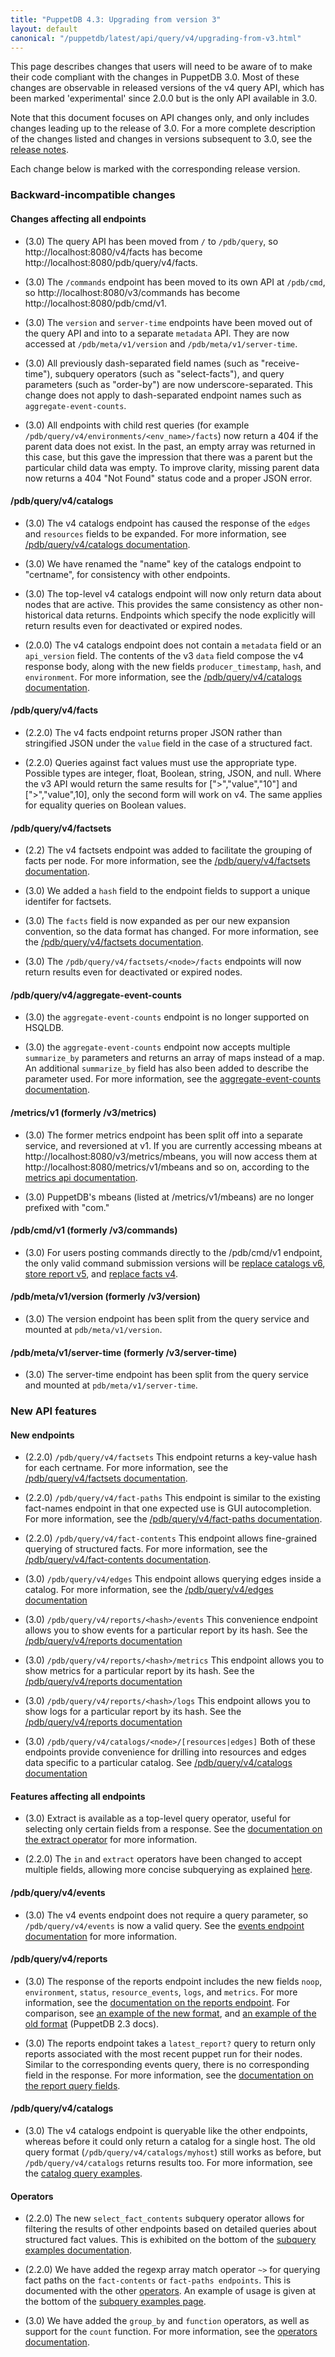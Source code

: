 ```yaml
---
title: "PuppetDB 4.3: Upgrading from version 3"
layout: default
canonical: "/puppetdb/latest/api/query/v4/upgrading-from-v3.html"
---
```


This page describes changes that users will need to be aware of
to make their code compliant with the changes in PuppetDB 3.0. Most of these
changes are observable in released versions of the v4 query API, which has been
marked 'experimental' since 2.0.0 but is the only API available in 3.0.

Note that this document focuses on API changes only, and only includes changes
leading up to the release of 3.0. For a more complete description
of the changes listed and changes in versions subsequent to 3.0, see the
[release notes]({{puppetdb}}/release_notes.html).

Each change below is marked with the corresponding release version.

### Backward-incompatible changes

#### Changes affecting all endpoints

* (3.0) The query API has been moved from `/` to `/pdb/query`, so
  http://localhost:8080/v4/facts has become
  http://localhost:8080/pdb/query/v4/facts.

* (3.0) The `/commands` endpoint has been moved to its own API at `/pdb/cmd`, so
  http://localhost:8080/v3/commands has become
  http://localhost:8080/pdb/cmd/v1.

* (3.0) The `version` and `server-time` endpoints have been moved out of the
  query API and into to a separate `metadata` API. They are now accessed at
  `/pdb/meta/v1/version` and `/pdb/meta/v1/server-time`.

* (3.0) All previously dash-separated field names (such as "receive-time"), subquery
  operators (such as "select-facts"), and query parameters (such as "order-by") are now
  underscore-separated. This change does not apply to dash-separated endpoint
  names such as `aggregate-event-counts`.

* (3.0) All endpoints with child rest queries (for example `/pdb/query/v4/environments/<env_name>/facts`)
  now return a 404 if the parent data does not exist. In the past, an empty array was returned in this case, but this gave the impression that there was a parent
  but the particular child data was empty. To improve clarity, missing parent data now returns a 404 "Not Found" status code and a proper JSON error.

#### /pdb/query/v4/catalogs

* (3.0) The v4 catalogs endpoint has caused the response of the
  `edges` and `resources` fields to be expanded. For more information,
  see [/pdb/query/v4/catalogs documentation](./catalogs.html).

* (3.0) We have renamed the "name" key of the catalogs endpoint to "certname", for
  consistency with other endpoints.

* (3.0) The top-level v4 catalogs endpoint will now only return data about nodes
  that are active. This provides the same consistency as other non-historical
  data returns. Endpoints which specify the node explicitly will return results
  even for deactivated or expired nodes.

* (2.0.0) The v4 catalogs endpoint does not contain a `metadata` field
  or an `api_version` field. The contents of the v3 `data` field
  compose the v4 response body, along with the new fields
  `producer_timestamp`, `hash`, and `environment`. For more
  information, see the
  [/pdb/query/v4/catalogs documentation]({{puppetdb}}/api/query/v4/catalogs.html).

#### /pdb/query/v4/facts

* (2.2.0) The v4 facts endpoint returns proper JSON rather than stringified JSON
  under the `value` field in the case of a structured fact.

* (2.2.0) Queries against fact values must use the appropriate type. Possible types are integer, float, Boolean, string, JSON, and null. Where the v3 API would return the same results for [">","value","10"] and [">","value",10], only the second form will work on v4. The same applies for equality queries on Boolean values.

#### /pdb/query/v4/factsets

* (2.2) The v4 factsets endpoint was added to facilitate the grouping
  of facts per node. For more information, see the
  [/pdb/query/v4/factsets documentation]({{puppetdb}}/api/query/v4/factsets.html).

* (3.0) We added a `hash` field to the endpoint fields to support a unique identifer for factsets.

* (3.0) The `facts` field is now expanded as per our new expansion
  convention, so the data format has changed. For more information, see
  the [/pdb/query/v4/factsets documentation]({{puppetdb}}/api/query/v4/factsets.html).

* (3.0) The `/pdb/query/v4/factsets/<node>/facts` endpoints will now
  return results even for deactivated or expired nodes.

#### /pdb/query/v4/aggregate-event-counts

* (3.0) the `aggregate-event-counts` endpoint is no longer supported on HSQLDB.

* (3.0) the `aggregate-event-counts` endpoint now accepts multiple `summarize_by`
  parameters and returns an array of maps instead of a map. An additional
  `summarize_by` field has also been added to describe the parameter used. For
  more information, see the [aggregate-event-counts
  documentation]({{puppetdb}}/api/query/v4/aggregate_event_counts).

#### /metrics/v1 (formerly /v3/metrics)

* (3.0) The former metrics endpoint has been split off into a separate service, and
  reversioned at v1. If you are currently accessing mbeans at
  http://localhost:8080/v3/metrics/mbeans, you will now access them at
  http://localhost:8080/metrics/v1/mbeans and so on, according to the [metrics api documentation]({{puppetdb}}/api/metrics/v1/mbeans.html).

* (3.0) PuppetDB's mbeans (listed at /metrics/v1/mbeans) are no longer prefixed with
  "com."

#### /pdb/cmd/v1 (formerly /v3/commands)

  * (3.0) For users posting commands directly to the
    /pdb/cmd/v1 endpoint, the only valid command submission
    versions will be
    [replace catalogs v6]({{puppetdb}}/api/wire_format/catalog_format_v6.html),
    [store report v5]({{puppetdb}}/api/wire_format/report_format_v5.html),
    and [replace facts v4]({{puppetdb}}/api/wire_format/facts_format_v4.html).

#### /pdb/meta/v1/version (formerly /v3/version)
* (3.0) The version endpoint has been split from the query service and mounted
  at `pdb/meta/v1/version`.

#### /pdb/meta/v1/server-time (formerly /v3/server-time)
* (3.0) The server-time endpoint has been split from the query service and mounted
  at `pdb/meta/v1/server-time`.

### New API features

#### New endpoints

* (2.2.0) `/pdb/query/v4/factsets` This endpoint returns a key-value
  hash for each certname. For more information, see the
  [/pdb/query/v4/factsets documentation]({{puppetdb}}/api/query/v4/factsets.html#response-format).

* (2.2.0) `/pdb/query/v4/fact-paths` This endpoint is similar to the
  existing fact-names endpoint in that one expected use is GUI
  autocompletion. For more information, see the
  [/pdb/query/v4/fact-paths documentation]({{puppetdb}}/api/query/v4/fact-paths.html).

* (2.2.0) `/pdb/query/v4/fact-contents` This endpoint allows
  fine-grained querying of structured facts. For more information, see
  the [/pdb/query/v4/fact-contents documentation]({{puppetdb}}/api/query/v4/fact-contents.html).

* (3.0) `/pdb/query/v4/edges` This endpoint allows querying edges
  inside a catalog. For more information, see the
  [/pdb/query/v4/edges documentation](./edges.html)

* (3.0) `/pdb/query/v4/reports/<hash>/events` This convenience
  endpoint allows you to show events for a particular report by its
  hash. See the [/pdb/query/v4/reports documentation](./reports.html)

* (3.0) `/pdb/query/v4/reports/<hash>/metrics` This endpoint allows
  you to show metrics for a particular report by its hash. See the
  [/pdb/query/v4/reports documentation](./reports.html)

* (3.0) `/pdb/query/v4/reports/<hash>/logs` This endpoint allows you
  to show logs for a particular report by its hash. See the
  [/pdb/query/v4/reports documentation](./reports.html)

* (3.0) `/pdb/query/v4/catalogs/<node>/[resources|edges]` Both of
  these endpoints provide convenience for drilling into resources and
  edges data specific to a particular catalog. See
  [/pdb/query/v4/catalogs documentation](./catalogs.html)

#### Features affecting all endpoints

* (3.0) Extract is available as a top-level query operator, useful for selecting only
  certain fields from a response. See the [documentation on the extract operator]({{puppetdb}}/api/query/v4/ast.html#extract) for more information.

* (2.2.0) The `in` and `extract` operators have been changed to accept multiple fields,
  allowing more concise subquerying as explained [here](https://github.com/puppetlabs/puppetdb/pull/1053).

#### /pdb/query/v4/events

* (3.0) The v4 events endpoint does not require a query parameter, so
  `/pdb/query/v4/events` is now a valid query. See the
  [events endpoint documentation]({{puppetdb}}/api/query/v4/events.html#pdbqueryv4events)
  for more information.

#### /pdb/query/v4/reports

* (3.0) The response of the reports endpoint includes the new fields `noop`,
  `environment`, `status`, `resource_events`, `logs`, and `metrics`. For more information, see the [documentation on the reports endpoint]({{puppetdb}}/api/query/v4/reports.html). For comparison, see [an example of the new format]({{puppetdb}}/api/query/v4/reports.html#examples), and [an example of the old format](/puppetdb/2.3/api/query/v3/reports.html#response-format) (PuppetDB 2.3 docs).

* (3.0) The reports endpoint takes a `latest_report?` query to return only reports
  associated with the most recent puppet run for their nodes. Similar to the
  corresponding events query, there is no corresponding field in the response.
  For more information, see the [documentation on the report query fields]({{puppetdb}}/api/query/v4/reports.html#query-fields).

#### /pdb/query/v4/catalogs

* (3.0) The v4 catalogs endpoint is queryable like the other
  endpoints, whereas before it could only return a catalog for a
  single host. The old query format (`/pdb/query/v4/catalogs/myhost`)
  still works as before, but `/pdb/query/v4/catalogs` returns results
  too. For more information, see the
  [catalog query examples]({{puppetdb}}/api/query/v4/catalogs.html#examples).

#### Operators

* (2.2.0) The new `select_fact_contents` subquery operator allows for filtering the
  results of other endpoints based on detailed queries about structured fact
  values. This is exhibited on the bottom of the [subquery examples documentation]({{puppetdb}}/api/query/v4/ast.html#explicit-subquery-examples).

* (2.2.0) We have added the regexp array match operator `~>` for querying fact paths on
  the `fact-contents` or `fact-paths endpoints`. This is documented with the other [operators]({{puppetdb}}/api/query/v4/ast.html#regexp-array-match).
  An example of usage is given at the bottom of the [subquery examples page]({{puppetdb}}/api/query/v4/ast.html#explicit-subquery-examples).

* (3.0) We have added the `group_by` and `function` operators, as well as
  support for the `count` function. For more information, see the [operators documentation]({{puppetdb}}/api/query/v4/ast.html#function).
